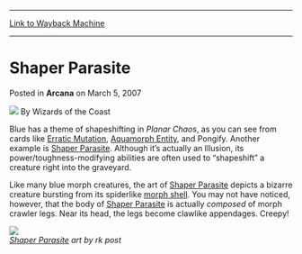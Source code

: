 
---
[Link to Wayback Machine](https://web.archive.org/web/20211201134615/https://magic.wizards.com/en/articles/archive/arcana/shaper-parasite-2007-03-05)

[_metadata_:author]:- "Wizards of the Coast"
[_metadata_:description]:- "Blue has a theme of shapeshifting in Planar Chaos, as you can see from cards like Erratic Mutation, Aquamorph Entity, and Pongify. Another example is Shaper Parasite. Although it’s actually an Illusion, its power/toughness-modifying abilities are often used to “shapeshift” a creature right into the graveyard. Like many blue morph creatures, the art of Shaper Parasite depicts a"
[_metadata_:generator]:- "Drupal 7 (http://drupal.org)"
[_metadata_:node]:- "698681"
[_metadata_:publish_date]:- "2007-03-05"
[_metadata_:source]:- "div-main-content"
[_metadata_:title]:- "Shaper Parasite"
[_metadata_:wayback_capture_timestamp]:- "2021-12-01 13:46:15"
[_metadata_:wayback_raw_url]:- "https://web.archive.org/web/20211201134615id_/https://magic.wizards.com/en/articles/archive/arcana/shaper-parasite-2007-03-05"
[_metadata_:wayback_url]:- "https://magic.wizards.com/en/articles/archive/arcana/shaper-parasite-2007-03-05"
---


Shaper Parasite
===============



 Posted in **Arcana**
 on March 5, 2007 






![](https://media.magic.wizards.com/styles/auth_small/public/images/person/wizards_author.jpg)
By Wizards of the Coast











Blue has a theme of shapeshifting in *Planar Chaos*, as you can see from cards like [Erratic Mutation](https://gatherer.wizards.com/Pages/Card/Details.aspx?name=Erratic+Mutation), [Aquamorph Entity](https://gatherer.wizards.com/Pages/Card/Details.aspx?name=Aquamorph+Entity), and Pongify. Another example is [Shaper Parasite](https://gatherer.wizards.com/Pages/Card/Details.aspx?name=Shaper+Parasite). Although it’s actually an Illusion, its power/toughness-modifying abilities are often used to “shapeshift” a creature right into the graveyard.

 Like many blue morph creatures, the art of [Shaper Parasite](https://gatherer.wizards.com/Pages/Card/Details.aspx?name=Shaper+Parasite) depicts a bizarre creature bursting from its spiderlike [morph shell](http://archive.wizards.com/default.asp?x=mtgcom/arcana/1191). You may not have noticed, however, that the body of [Shaper Parasite](https://gatherer.wizards.com/Pages/Card/Details.aspx?name=Shaper+Parasite) is actually *composed* of morph crawler legs. Near its head, the legs become clawlike appendages. Creepy! 


![](https://media.magic.wizards.com/image_legacy_migration/magic/images/ShaperParasite.jpg)  
*[Shaper Parasite](https://gatherer.wizards.com/Pages/Card/Details.aspx?name=Shaper+Parasite) art by rk post*








